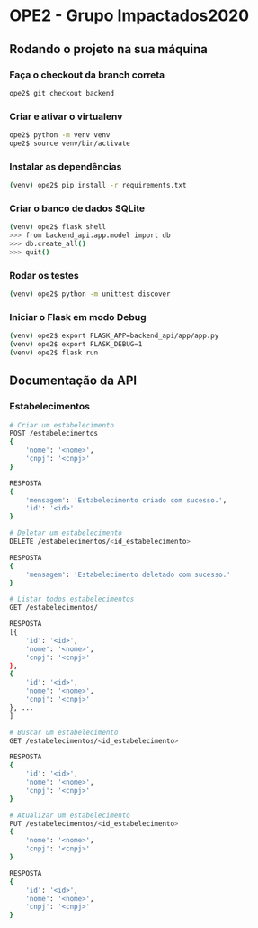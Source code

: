# OPE2 - Grupo Impactados2020

## Rodando o projeto na sua máquina

### Faça o checkout da branch correta
``` bash
ope2$ git checkout backend
```

### Criar e ativar o virtualenv
``` bash
ope2$ python -m venv venv
ope2$ source venv/bin/activate
```

### Instalar as dependências
``` bash
(venv) ope2$ pip install -r requirements.txt
```

### Criar o banco de dados SQLite
``` bash
(venv) ope2$ flask shell
>>> from backend_api.app.model import db
>>> db.create_all()
>>> quit()
```

### Rodar os testes
``` bash
(venv) ope2$ python -m unittest discover
```

### Iniciar o Flask em modo Debug
``` bash
(venv) ope2$ export FLASK_APP=backend_api/app/app.py
(venv) ope2$ export FLASK_DEBUG=1
(venv) ope2$ flask run
```

## Documentação da API

### Estabelecimentos
``` bash
# Criar um estabelecimento
POST /estabelecimentos
{
    'nome': '<nome>',
    'cnpj': '<cnpj>'
}

RESPOSTA
{
    'mensagem': 'Estabelecimento criado com sucesso.',
    'id': '<id>'
}
```
``` bash
# Deletar um estabelecimento
DELETE /estabelecimentos/<id_estabelecimento>

RESPOSTA
{
    'mensagem': 'Estabelecimento deletado com sucesso.'
}
```
``` bash
# Listar todos estabelecimentos
GET /estabelecimentos/

RESPOSTA
[{
    'id': '<id>',
    'nome': '<nome>',
    'cnpj': '<cnpj>'
},
{
    'id': '<id>',
    'nome': '<nome>',
    'cnpj': '<cnpj>'
}, ...
]
```
``` bash
# Buscar um estabelecimento
GET /estabelecimentos/<id_estabelecimento>

RESPOSTA
{
    'id': '<id>',
    'nome': '<nome>',
    'cnpj': '<cnpj>'
}
```
``` bash
# Atualizar um estabelecimento
PUT /estabelecimentos/<id_estabelecimento>
{
    'nome': '<nome>',
    'cnpj': '<cnpj>'
}

RESPOSTA
{
    'id': '<id>',
    'nome': '<nome>',
    'cnpj': '<cnpj>'
}
```
